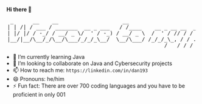 <p><b> &nbsp;           Hi there 👋
</b></p>


<pre>
  _      __    __                    __                                   ____ __   
 | | /| / ___ / _______  __ _ ___   / /____    __ _ __ __  ___  _______  / _(_/ ___ 
 | |/ |/ / -_/ / __/ _ \/  ' / -_) / __/ _ \  /  ' / // / / _ \/ __/ _ \/ _/ / / -_)
 |__/|__/\__/_/\__/\___/_/_/_\__/  \__/\___/ /_/_/_\_, / / .__/_/  \___/_//_/_/\__/ 
                                                  /___/ /_/                         
</pre>

- 🌱 I’m currently learning Java
- 👯 I’m looking to collaborate on Java and Cybersecurity projects 
- 📫 How to reach me: ```https://linkedin.com/in/dan193 ```
- 😄 Pronouns: he/him
- ⚡ Fun fact: There are over 700 coding languages and you have to be proficient in only 001

